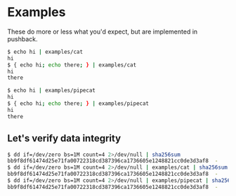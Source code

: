 # Examples
These do more or less what you'd expect, but are implemented in pushback.

```bash
$ echo hi | examples/cat
hi
$ { echo hi; echo there; } | examples/cat
hi
there
```

```bash
$ echo hi | examples/pipecat
hi
$ { echo hi; echo there; } | examples/pipecat
hi
there
```


## Let's verify data integrity
```bash
$ dd if=/dev/zero bs=1M count=4 2>/dev/null | sha256sum
bb9f8df61474d25e71fa00722318cd387396ca1736605e1248821cc0de3d3af8  -
$ dd if=/dev/zero bs=1M count=4 2>/dev/null | examples/cat | sha256sum
bb9f8df61474d25e71fa00722318cd387396ca1736605e1248821cc0de3d3af8  -
$ dd if=/dev/zero bs=1M count=4 2>/dev/null | examples/pipecat | sha256sum
bb9f8df61474d25e71fa00722318cd387396ca1736605e1248821cc0de3d3af8  -
```
